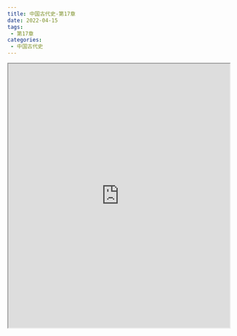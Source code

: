 ```yaml
---
title: 中国古代史-第17章
date: 2022-04-15
tags:
 - 第17章
categories:
 - 中国古代史
---
```




<iframe src="https://wanli.yourtools.icu/pdf/web/viewer.html?file=https://vkceyugu.cdn.bspapp.com/VKCEYUGU-98958311-3e7b-45a4-9247-ea869d6246c3/0127d4be-e9f4-42b3-a12d-07cdb6dd1bab.pdf" width="100%" height="600px"></iframe>
